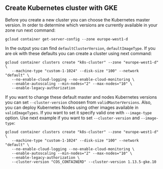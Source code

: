 ## Create Kubernetes cluster with GKE
Before you create a new cluster you can choose the Kubernetes master version. In order to determine which versions are currently available in your zone run next command:
```
gcloud container get-server-config --zone europe-west1-d
```
In the output you can find `defaultClusterVersion`, `defaultImageType`. If you are ok with these defaults you can create a cluster using next command:

```
gcloud container clusters create "k8s-cluster" --zone "europe-west1-d" \
   --machine-type "custom-1-1024" --disk-size "100" --network "default" \ 
   --no-enable-cloud-logging --no-enable-cloud-monitoring \
   --enable-autoscaling --min-nodes="2" --max-nodes="10" \
   --enable-legacy-authorization
```
If you want to change these default master and nodes Kubernetes versions you can set `--cluster-version` choosen from `validMasterVersions`. 
Also, you can deploy Kubernetes Nodes using other images available in `validImageTypes`. If you want to set it specify valid one with `--image-type` option.
Use next example if you want to set `--cluster-version` and `--image-type`:
```
gcloud container clusters create "k8s-cluster" --zone "europe-west1-d" \
   --machine-type "custom-1-1024" --disk-size "100" --network "default" \ 
   --no-enable-cloud-logging --no-enable-cloud-monitoring \
   --enable-autoscaling --min-nodes="2" --max-nodes="10" \
   --enable-legacy-authorization \
   --cluster-version "COS_CONTAINERD" --cluster-version 1.13.5-gke.10
```